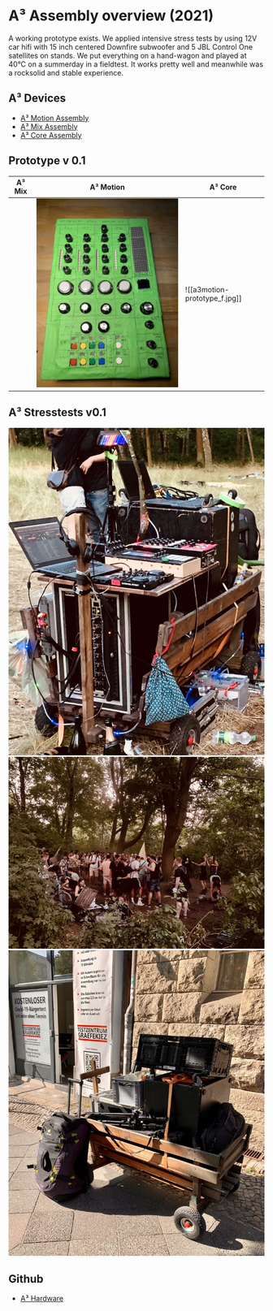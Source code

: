 # A³ Assembly overview (2021)
A working prototype exists. We applied intensive stress tests by using 12V car hifi with 15 inch centered Downfire subwoofer and 5 JBL Control One satellites on stands. We put everything on a hand-wagon and played at 40°C on a summerday in a fieldtest. It works pretty well and meanwhile was a rocksolid and stable experience.

## A³ Devices
- [A³ Motion Assembly](https://doc.a3-audio.com/assembly/moc.html)
- [A³ Mix Assembly](https://doc.a3-audio.com/assembly/mic.html)
- [A³ Core Assembly](https://doc.a3-audio.com/assembly/core.html)

## Prototype v 0.1
| A³ Mix | A³ Motion | A³ Core |
| ----------- | ----------- | ----------- |
	| ![a3mix-prototype-taped](pics_assembly/v01/a3mix-prototype-taped.jpg)      | ![[a3motion-prototype_f.jpg]]       | ![a3core-front-prototype](pics_assembly/v01/a3core-front-prototype.jpg)<br>![a3core-back-prototype](pics_assembly/v01/a3core-back-prototype.jpg) |

## A³ Stresstests v0.1
![a3-handwagon-finished](pics_assembly/v01/a3-handwagon-finished.jpg)
![a3-openair](pics_assembly/v01/a3-openair.jpg)
![a3-handwagon-packed](pics_assembly/v01/a3-handwagon-packed.jpg)

## Github
- [A³ Hardware](https://github.com/a3-audio/a3-hardware)